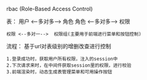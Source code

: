 rbac  (Role-Based Access Control)

表：
    用户 <--多对多-->  角色
    角色 <--多对多-->  权限
    
    权限 <--多对一-->  权限组(主要用于前端进行菜单和按钮控制)

流程：
    基于url对表级别的增删改查进行控制
    
    1.登录成功时，获取用户所有权限，注入的session中
    2.下次请求来时，在中间件获取session里的权限，进行校验
    3.前端渲染时，动态生成表管理菜单和可用操作按钮
  